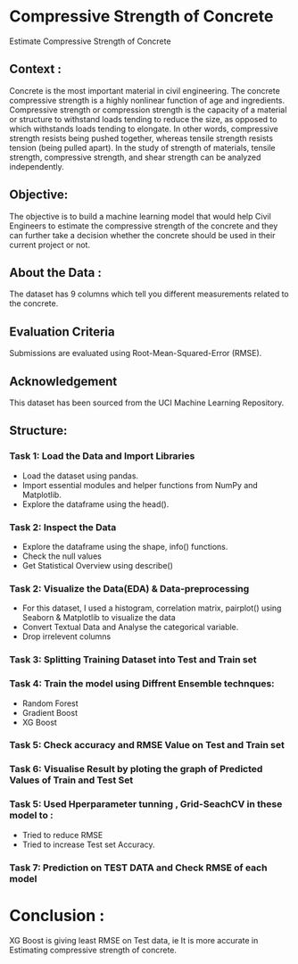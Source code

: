 # Compressive Strength of Concrete 
Estimate Compressive Strength of Concrete

## Context :
Concrete is the most important material in civil engineering. The concrete compressive strength is a highly nonlinear function of age and ingredients. Compressive strength or compression strength is the capacity of a material or structure to withstand loads tending to reduce the size, as opposed to which withstands loads tending to elongate. In other words, compressive strength resists being pushed together, whereas tensile strength resists tension (being pulled apart). In the study of strength of materials, tensile strength, compressive strength, and shear strength can be analyzed independently.

## Objective:
The objective is to build a machine learning model that would help Civil Engineers to estimate the compressive strength of the concrete and they can further take a decision whether the concrete should be used in their current project or not.

## About the Data :
The dataset has 9 columns which tell you different measurements related to the concrete.

## Evaluation Criteria
Submissions are evaluated using Root-Mean-Squared-Error (RMSE).

## Acknowledgement
This dataset has been sourced from the UCI Machine Learning Repository.

## Structure: 

### Task 1: Load the Data and Import Libraries
* Load the dataset using pandas.
* Import essential modules and helper functions from NumPy and Matplotlib.
* Explore the dataframe using the head().

### Task 2: Inspect the Data
* Explore the dataframe using the shape, info() functions.
* Check the null values
* Get Statistical Overview using describe()

### Task 2:  Visualize the Data(EDA) & Data-preprocessing
* For this dataset, I used a histogram, correlation matrix, pairplot()  using Seaborn & Matplotlib to visualize the data
* Convert Textual Data and Analyse the categorical variable.
* Drop irrelevent columns

### Task 3: Splitting Training Dataset into Test and Train set 
### Task 4: Train the model using Diffrent Ensemble technques:
- Random Forest
- Gradient Boost
- XG Boost
### Task 5: Check accuracy and RMSE Value on Test and Train set
### Task 6: Visualise Result by ploting the graph of Predicted Values of Train and Test Set            
### Task 5: Used Hperparameter tunning , Grid-SeachCV in these model to :
- Tried to reduce RMSE 
- Tried to increase Test set Accuracy.                          
### Task 7: Prediction on TEST DATA and Check RMSE of each model

# Conclusion :
XG Boost is giving least RMSE on Test data, ie It is more accurate in Estimating compressive strength of concrete.
